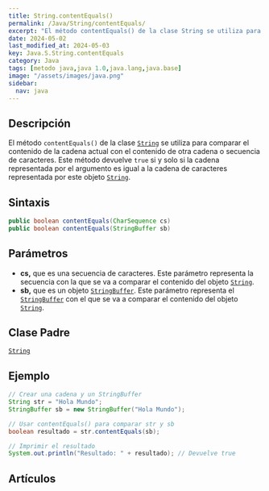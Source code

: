 ```yaml
---
title: String.contentEquals()
permalink: /Java/String/contentEquals/
excerpt: "El método contentEquals() de la clase String se utiliza para comparar cadenas en Java."
date: 2024-05-02
last_modified_at: 2024-05-03
key: Java.S.String.contentEquals
category: Java
tags: [metodo java,java 1.0,java.lang,java.base]
image: "/assets/images/java.png"
sidebar:
  nav: java
---
```


## Descripción


El método `contentEquals()` de la clase [`String`](https://www.w3api.com/Java/String/) se utiliza para comparar el contenido de la cadena actual con el contenido de otra cadena o secuencia de caracteres. Este método devuelve `true` si y solo si la cadena representada por el argumento es igual a la cadena de caracteres representada por este objeto [`String`](https://www.w3api.com/Java/String/).


## Sintaxis


```java
public boolean contentEquals(CharSequence cs)
public boolean contentEquals(StringBuffer sb)
```


## Parámetros

- **cs,** que es una secuencia de caracteres. Este parámetro representa la secuencia con la que se va a comparar el contenido del objeto [`String`](https://www.w3api.com/Java/String/).
- **sb,** que es un objeto [`StringBuffer`](https://www.w3api.com/Java/StringBuffer/). Este parámetro representa el [`StringBuffer`](https://www.w3api.com/Java/StringBuffer/) con el que se va a comparar el contenido del objeto [`String`](https://www.w3api.com/Java/String/).

## Clase Padre


[`String`](https://www.w3api.com/Java/String/)


## Ejemplo


```java
// Crear una cadena y un StringBuffer
String str = "Hola Mundo";
StringBuffer sb = new StringBuffer("Hola Mundo");

// Usar contentEquals() para comparar str y sb
boolean resultado = str.contentEquals(sb);

// Imprimir el resultado
System.out.println("Resultado: " + resultado); // Devuelve true
```


## Artículos

